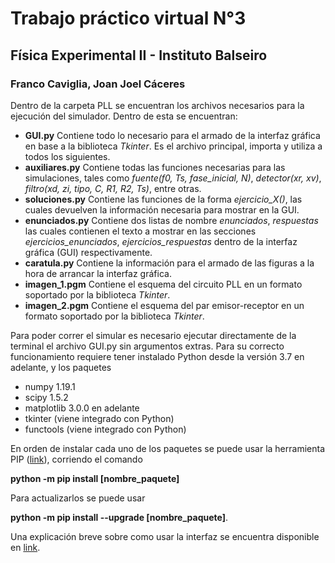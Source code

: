 # Trabajo práctico virtual N°3
## Física Experimental II - Instituto Balseiro
### Franco Caviglia, Joan Joel Cáceres

Dentro de la carpeta PLL se encuentran los archivos necesarios para la ejecución del simulador. Dentro de esta se encuentran:

* **GUI.py** Contiene todo lo necesario para el armado de la interfaz gráfica en base a la biblioteca *Tkinter*. Es el archivo principal, importa y utiliza a todos los siguientes.
* **auxiliares.py** Contiene todas las funciones necesarias para las simulaciones, tales como *fuente(f0, Ts, fase_inicial, N)*, *detector(xr, xv)*, *filtro(xd, zi, tipo, C, R1, R2, Ts)*, entre otras.
* **soluciones.py** Contiene las funciones de la forma *ejercicio_X()*, las cuales devuelven la información necesaria para mostrar en la GUI.
* **enunciados.py** Contiene dos listas de nombre *enunciados*, *respuestas* las cuales contienen el texto a mostrar en las secciones *ejercicios_enunciados*, *ejercicios_respuestas* dentro de la interfaz gráfica (GUI) respectivamente.
* **caratula.py** Contiene la información para el armado de las figuras a la hora de arrancar la interfaz gráfica.
* **imagen_1.pgm** Contiene el esquema del circuito PLL en un formato soportado por la biblioteca *Tkinter*.
* **imagen_2.pgm** Contiene el esquema del par emisor-receptor en un formato soportado por la biblioteca *Tkinter*.

Para poder correr el simular es necesario ejecutar directamente de la terminal el archivo GUI.py sin argumentos extras. Para su correcto funcionamiento requiere tener instalado Python desde la versión 3.7 en adelante, y los paquetes

* numpy 1.19.1 
* scipy 1.5.2
* matplotlib 3.0.0 en adelante
* tkinter (viene integrado con Python)
* functools (viene integrado con Python)

En orden de instalar cada uno de los paquetes se puede usar la herramienta PIP ([link](https://pypi.org/project/pip/)), corriendo el comando

**python -m pip install [nombre_paquete]**

Para actualizarlos se puede usar

**python -m pip install --upgrade [nombre_paquete]**.

Una explicación breve sobre como usar la interfaz se encuentra disponible en [link](drive.google.com/file/d/1XSEQCBfpqRqV28rH_j_1LfWprHhc2HZf/view?usp=sharing).
